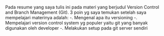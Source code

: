 Pada resume yang saya tulis ini pada materi yang berjudul Version Control and Branch Management (Git).
3 poin yg saya temukan setelah saya mempelajari materinya adalah:
-. Mengenal apa itu versioning
-. Mempelajari version control system yg populer yaitu git yang banyak digunakan oleh developer
-. Melakukan setup pada git server sendiri